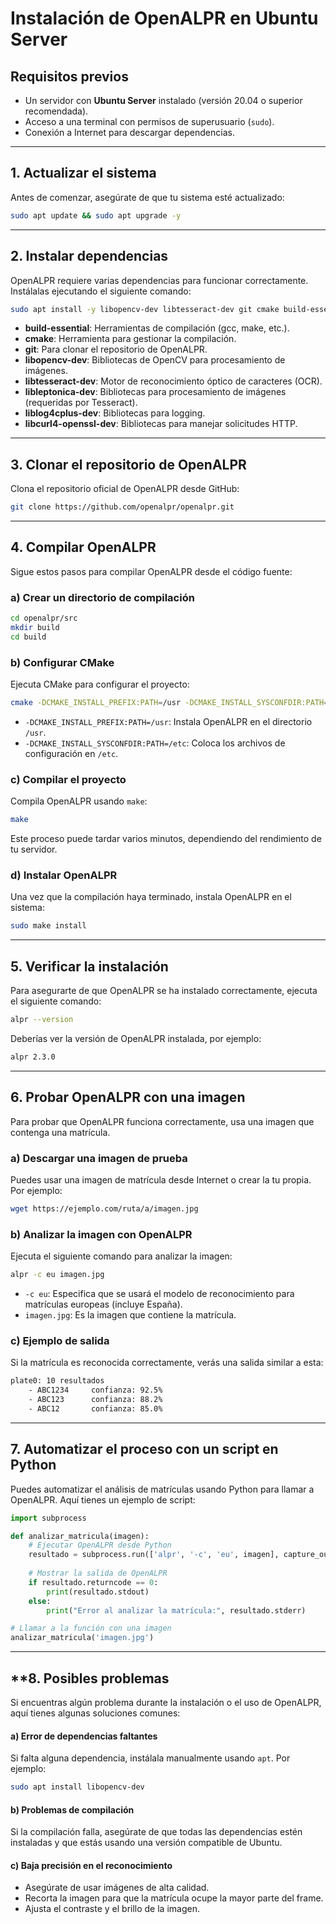 # Instalación de OpenALPR en Ubuntu Server

## **Requisitos previos**

- Un servidor con **Ubuntu Server** instalado (versión 20.04 o superior recomendada).
- Acceso a una terminal con permisos de superusuario (`sudo`).
- Conexión a Internet para descargar dependencias.

---

## **1\. Actualizar el sistema**

Antes de comenzar, asegúrate de que tu sistema esté actualizado:

```bash
sudo apt update && sudo apt upgrade -y
```

---

## **2\. Instalar dependencias**

OpenALPR requiere varias dependencias para funcionar correctamente. Instálalas ejecutando el siguiente comando:

```bash
sudo apt install -y libopencv-dev libtesseract-dev git cmake build-essential libleptonica-dev liblog4cplus-dev libcurl3-dev
```

- **build-essential**: Herramientas de compilación (gcc, make, etc.).
- **cmake**: Herramienta para gestionar la compilación.
- **git**: Para clonar el repositorio de OpenALPR.
- **libopencv-dev**: Bibliotecas de OpenCV para procesamiento de imágenes.
- **libtesseract-dev**: Motor de reconocimiento óptico de caracteres (OCR).
- **libleptonica-dev**: Bibliotecas para procesamiento de imágenes (requeridas por Tesseract).
- **liblog4cplus-dev**: Bibliotecas para logging.
- **libcurl4-openssl-dev**: Bibliotecas para manejar solicitudes HTTP.


---

## **3\. Clonar el repositorio de OpenALPR**

Clona el repositorio oficial de OpenALPR desde GitHub:

```bash
git clone https://github.com/openalpr/openalpr.git
```

---

## **4\. Compilar OpenALPR**

Sigue estos pasos para compilar OpenALPR desde el código fuente:

### a) Crear un directorio de compilación

```bash
cd openalpr/src
mkdir build
cd build
```

### b) Configurar CMake

Ejecuta CMake para configurar el proyecto:

```bash
cmake -DCMAKE_INSTALL_PREFIX:PATH=/usr -DCMAKE_INSTALL_SYSCONFDIR:PATH=/etc ..
```

- `-DCMAKE_INSTALL_PREFIX:PATH=/usr`: Instala OpenALPR en el directorio `/usr`.
- `-DCMAKE_INSTALL_SYSCONFDIR:PATH=/etc`: Coloca los archivos de configuración en `/etc`.

### c) Compilar el proyecto

Compila OpenALPR usando `make`:

```bash
make
```

Este proceso puede tardar varios minutos, dependiendo del rendimiento de tu servidor.

### d) Instalar OpenALPR

Una vez que la compilación haya terminado, instala OpenALPR en el sistema:

```bash
sudo make install
```

---

## **5\. Verificar la instalación**

Para asegurarte de que OpenALPR se ha instalado correctamente, ejecuta el siguiente comando:

```bash
alpr --version
```

Deberías ver la versión de OpenALPR instalada, por ejemplo:

```bash
alpr 2.3.0
```

---

## **6\. Probar OpenALPR con una imagen**

Para probar que OpenALPR funciona correctamente, usa una imagen que contenga una matrícula.

### a) Descargar una imagen de prueba

Puedes usar una imagen de matrícula desde Internet o crear la tu propia. Por ejemplo:

```bash
wget https://ejemplo.com/ruta/a/imagen.jpg
```

### b) Analizar la imagen con OpenALPR

Ejecuta el siguiente comando para analizar la imagen:

```bash
alpr -c eu imagen.jpg
```

- `-c eu`: Especifica que se usará el modelo de reconocimiento para matrículas europeas (incluye España).
- `imagen.jpg`: Es la imagen que contiene la matrícula.

### c) Ejemplo de salida

Si la matrícula es reconocida correctamente, verás una salida similar a esta:

```bash
plate0: 10 resultados
    - ABC1234     confianza: 92.5%
    - ABC123      confianza: 88.2%
    - ABC12       confianza: 85.0%
```


---

## **7\. Automatizar el proceso con un script en Python**

Puedes automatizar el análisis de matrículas usando Python para llamar a OpenALPR. Aquí tienes un ejemplo de script:

```python
import subprocess

def analizar_matricula(imagen):
    # Ejecutar OpenALPR desde Python
    resultado = subprocess.run(['alpr', '-c', 'eu', imagen], capture_output=True, text=True)
    
    # Mostrar la salida de OpenALPR
    if resultado.returncode == 0:
        print(resultado.stdout)
    else:
        print("Error al analizar la matrícula:", resultado.stderr)

# Llamar a la función con una imagen
analizar_matricula('imagen.jpg')
```

---

## **8\. Posibles problemas

Si encuentras algún problema durante la instalación o el uso de OpenALPR, aquí tienes algunas soluciones comunes:

#### a) **Error de dependencias faltantes**

Si falta alguna dependencia, instálala manualmente usando `apt`. Por ejemplo:

```bash
sudo apt install libopencv-dev
```

#### b) **Problemas de compilación**

Si la compilación falla, asegúrate de que todas las dependencias estén instaladas y que estás usando una versión compatible de Ubuntu.

#### c) **Baja precisión en el reconocimiento**

- Asegúrate de usar imágenes de alta calidad.
- Recorta la imagen para que la matrícula ocupe la mayor parte del frame.
- Ajusta el contraste y el brillo de la imagen.

